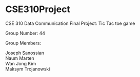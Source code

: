 # CSE310Project
CSE 310 Data Communication Final Project: Tic Tac toe game

Group Number: 44 <br>

Group Members: <br>

Joseph Sanossian <br>
Naum Marten <br>
Wan Jong Kim <br>
Maksym Trojanowski
